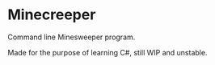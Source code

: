# Minecreeper
Command line Minesweeper program.

Made for the purpose of learning C#, still WIP and unstable.
